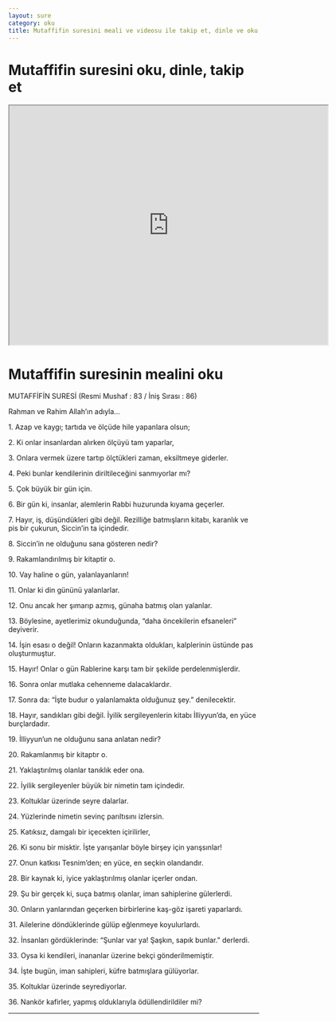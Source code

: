 ```yaml
---
layout: sure
category: oku
title: Mutaffifin suresini meali ve videosu ile takip et, dinle ve oku, Mutaffifin dinle, Mutaffifin meali.
---
```


<div class="container">
  <div class="row">
    <div class="col-lg-12">
      <h1>Mutaffifin suresini oku, dinle, takip et</h1>
      <div class="div-youtube-embed">
        <iframe width="640" height="480" src="https://www.youtube.com/embed/">frameborder="0" allowfullscreen></iframe>
      </div>
    </div>
  </div>

  <div class="row">
    <div class="col-lg-12">
      <h1>Mutaffifin suresinin mealini oku</h1>
      <div><p></p><p></p><p>MUTAFFİFİN SURESİ (Resmi Mushaf : 83 / İniş Sırası : 86)</p><p>Rahman ve Rahim Allah’ın adıyla…</p><p></p><p></p><p>1. Azap ve kaygı; tartıda ve ölçüde hile yapanlara olsun;</p><p></p><p></p><p>2. Ki onlar insanlardan alırken ölçüyü tam yaparlar,</p><p></p><p></p><p>3. Onlara vermek üzere tartıp ölçtükleri zaman, eksiltmeye giderler.</p><p></p><p></p><p>4. Peki bunlar kendilerinin diriltileceğini sanmıyorlar mı?</p><p></p><p></p><p>5. Çok büyük bir gün için.</p><p></p><p></p><p>6. Bir gün ki, insanlar, alemlerin Rabbi huzurunda kıyama geçerler.</p><p></p><p></p><p>7. Hayır, iş, düşündükleri gibi değil. Rezilliğe batmışların kitabı, karanlık ve pis bir çukurun, Siccin’in ta içindedir.</p><p></p><p></p><p>8. Siccin’in ne olduğunu sana gösteren nedir?</p><p></p><p></p><p>9. Rakamlandırılmış bir kitaptir o.</p><p></p><p></p><p>10. Vay haline o gün, yalanlayanların!</p><p></p><p></p><p>11. Onlar ki din gününü yalanlarlar.</p><p></p><p></p><p>12. Onu ancak her şımarıp azmış, günaha batmış olan yalanlar.</p><p></p><p></p><p>13. Böylesine, ayetlerimiz okunduğunda, “daha öncekilerin efsaneleri” deyiverir.</p><p></p><p></p><p>14. İşin esası o değil! Onların kazanmakta oldukları, kalplerinin üstünde pas oluşturmuştur.</p><p></p><p></p><p>15. Hayır! Onlar o gün Rablerine karşı tam bir şekilde perdelenmişlerdir.</p><p></p><p></p><p>16. Sonra onlar mutlaka cehenneme dalacaklardır.</p><p></p><p></p><p>17. Sonra da: “İşte budur o yalanlamakta olduğunuz şey.” denilecektir.</p><p></p><p></p><p>18. Hayır, sandıkları gibi değil. İyilik sergileyenlerin kitabı İlliyyun’da, en yüce burçlardadır.</p><p></p><p></p><p>19. İlliyyun’un ne olduğunu sana anlatan nedir?</p><p></p><p></p><p>20. Rakamlanmış bir kitaptır o.</p><p></p><p></p><p>21. Yaklaştırılmış olanlar tanıklık eder ona.</p><p></p><p></p><p>22. İyilik sergileyenler büyük bir nimetin tam içindedir.</p><p></p><p></p><p>23. Koltuklar üzerinde seyre dalarlar.</p><p></p><p></p><p>24. Yüzlerinde nimetin sevinç parıltısını izlersin.</p><p></p><p></p><p>25. Katıksız, damgalı bir içecekten içirilirler,</p><p></p><p></p><p>26. Ki sonu bir misktir. İşte yarışanlar böyle birşey için yarışsınlar!</p><p></p><p></p><p>27. Onun katkısı Tesnim’den; en yüce, en seçkin olandandır.</p><p></p><p></p><p>28. Bir kaynak ki, iyice yaklaştırılmış olanlar içerler ondan.</p><p></p><p></p><p>29. Şu bir gerçek ki, suça batmış olanlar, iman sahiplerine gülerlerdi.</p><p></p><p></p><p>30. Onların yanlarından geçerken birbirlerine kaş-göz işareti yaparlardı.</p><p></p><p></p><p>31. Ailelerine döndüklerinde gülüp eğlenmeye koyulurlardı.</p><p></p><p></p><p>32. İnsanları gördüklerinde: “Şunlar var ya! Şaşkın, sapık bunlar.” derlerdi.</p><p></p><p></p><p>33. Oysa ki kendileri, inananlar üzerine bekçi gönderilmemiştir.</p><p></p><p></p><p>34. İşte bugün, iman sahipleri, küfre batmışlara gülüyorlar.</p><p></p><p></p><p>35. Koltuklar üzerinde seyrediyorlar.</p><p></p><p></p><p>36. Nankör kafirler, yapmış olduklarıyla ödüllendirildiler mi?</p><p></p><p></p><p></p><p></p><p></p><p></p></div>
    </div>
  </div>
</div>
<hr />